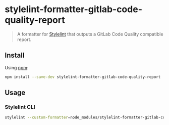 # stylelint-formatter-gitlab-code-quality-report

> A formatter for [Stylelint](https://stylelint.io/) that outputs a GitLab Code Quality compatible report.

## Install

Using [npm](https://www.npmjs.com/get-npm):

```bash
npm install --save-dev stylelint-formatter-gitlab-code-quality-report
```

## Usage

### Stylelint CLI

```bash
stylelint --custom-formatter=node_modules/stylelint-formatter-gitlab-code-quality-report/index.js file.css
```
